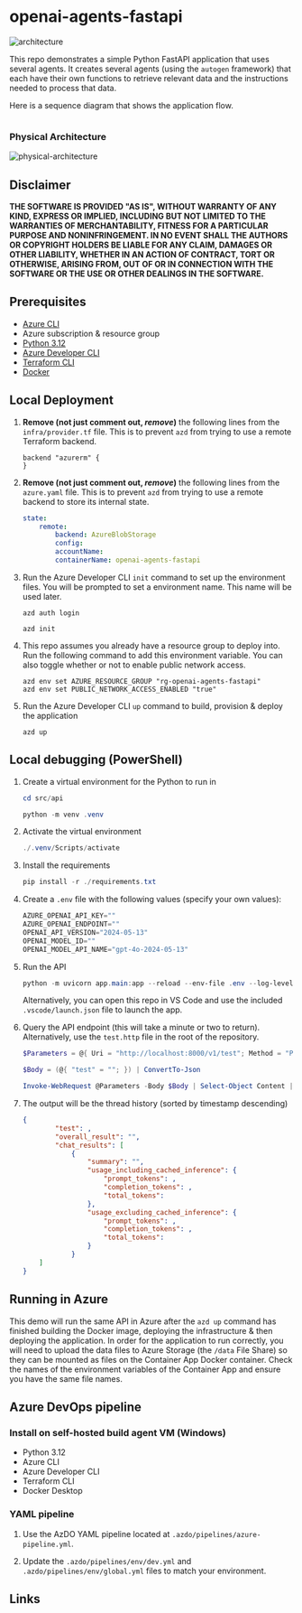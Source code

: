 # openai-agents-fastapi

![architecture](.img/architecture.png)

This repo demonstrates a simple Python FastAPI application that uses several agents. It creates several agents (using the `autogen` framework) that each have their own functions to retrieve relevant data and the instructions needed to process that data.

Here is a sequence diagram that shows the application flow.

```mermaid

```

### Physical Architecture

![physical-architecture](.img/physical-architecture.png)

## Disclaimer

**THE SOFTWARE IS PROVIDED "AS IS", WITHOUT WARRANTY OF ANY KIND, EXPRESS OR IMPLIED, INCLUDING BUT NOT LIMITED TO THE WARRANTIES OF MERCHANTABILITY, FITNESS FOR A PARTICULAR PURPOSE AND NONINFRINGEMENT. IN NO EVENT SHALL THE AUTHORS OR COPYRIGHT HOLDERS BE LIABLE FOR ANY CLAIM, DAMAGES OR OTHER LIABILITY, WHETHER IN AN ACTION OF CONTRACT, TORT OR OTHERWISE, ARISING FROM, OUT OF OR IN CONNECTION WITH THE SOFTWARE OR THE USE OR OTHER DEALINGS IN THE SOFTWARE.**

## Prerequisites

- [Azure CLI](https://docs.microsoft.com/en-us/cli/azure/install-azure-cli)
- Azure subscription & resource group
- [Python 3.12](https://www.python.org/downloads/release/python-3123/)
- [Azure Developer CLI](https://learn.microsoft.com/en-us/azure/developer/azure-developer-cli/install-azd?tabs=winget-windows%2Cbrew-mac%2Cscript-linux&pivots=os-windows)
- [Terraform CLI](https://developer.hashicorp.com/terraform/tutorials/azure-get-started/install-cli)
- [Docker](https://docs.docker.com/engine/install/)

## Local Deployment

1.	**Remove (not just comment out, *remove*)** the following lines from the `infra/provider.tf` file. This is to prevent `azd` from trying to use a remote Terraform backend.

	```hcl
	backend "azurerm" {
	}
	```

1.	**Remove (not just comment out, *remove*)** the following lines from the `azure.yaml` file. This is to prevent `azd` from trying to use a remote backend to store its internal state.

	```yaml
	state:
		remote:
			backend: AzureBlobStorage
			config:
			accountName: 
			containerName: openai-agents-fastapi
	```

1.	Run the Azure Developer CLI `init` command to set up the environment files. You will be prompted to set a environment name. This name will be used later.

	```shell
	azd auth login

	azd init
	```

1.  This repo assumes you already have a resource group to deploy into. Run the following command to add this environment variable. You can also toggle
	whether or not to enable public network access.

	```shell
	azd env set AZURE_RESOURCE_GROUP "rg-openai-agents-fastapi"
	azd env set PUBLIC_NETWORK_ACCESS_ENABLED "true"
	```

1.  Run the Azure Developer CLI `up` command to build, provision & deploy the application

	```shell
	azd up
	```

## Local debugging (PowerShell)

1.  Create a virtual environment for the Python to run in

	```powershell
	cd src/api

	python -m venv .venv
	```

1.  Activate the virtual environment

	```powershell
	./.venv/Scripts/activate
	```

1.  Install the requirements

	```powershell
	pip install -r ./requirements.txt
	```

1.  Create a `.env` file with the following values (specify your own values):

	```powershell
	AZURE_OPENAI_API_KEY=""
	AZURE_OPENAI_ENDPOINT=""
	OPENAI_API_VERSION="2024-05-13"
	OPENAI_MODEL_ID=""
	OPENAI_MODEL_API_NAME="gpt-4o-2024-05-13"
	```

1.  Run the API

	```powershell
	python -m uvicorn app.main:app --reload --env-file .env --log-level debug
	```

	Alternatively, you can open this repo in VS Code and use the included `.vscode/launch.json` file to launch the app.

1.  Query the API endpoint (this will take a minute or two to return). Alternatively, use the `test.http` file in the root of the repository.

	```powershell
	$Parameters = @{ Uri = "http://localhost:8000/v1/test"; Method = "POST"; Headers = @{ "Content-Type"= "application/json" } }

	$Body = (@{ "test" = ""; }) | ConvertTo-Json

	Invoke-WebRequest @Parameters -Body $Body | Select-Object Content | Format-Table -Wrap
	```

1.  The output will be the thread history (sorted by timestamp descending)

	```json
	{
			"test": ,
			"overall_result": "",
			"chat_results": [
				{
					"summary": "",
					"usage_including_cached_inference": {
						"prompt_tokens": ,
						"completion_tokens": ,
						"total_tokens": 
					},
					"usage_excluding_cached_inference": {
						"prompt_tokens": ,
						"completion_tokens": ,
						"total_tokens": 
					}
				}
	    ]
	}
	```

## Running in Azure

This demo will run the same API in Azure after the `azd up` command has finished building the Docker image, deploying the infrastructure & then deploying the application. In order for the application to run correctly, you will need to upload the data files to Azure Storage (the `/data` File Share) so they can be mounted as files on the Container App Docker container. Check the names of the environment variables of the Container App and ensure you have the same file names.

## Azure DevOps pipeline

### Install on self-hosted build agent VM (Windows)

- Python 3.12
- Azure CLI
- Azure Developer CLI
- Terraform CLI
- Docker Desktop

### YAML pipeline

1.	Use the AzDO YAML pipeline located at `.azdo/pipelines/azure-pipeline.yml`.

1.	Update the `.azdo/pipelines/env/dev.yml` and `.azdo/pipelines/env/global.yml` files to match your environment.

## Links
